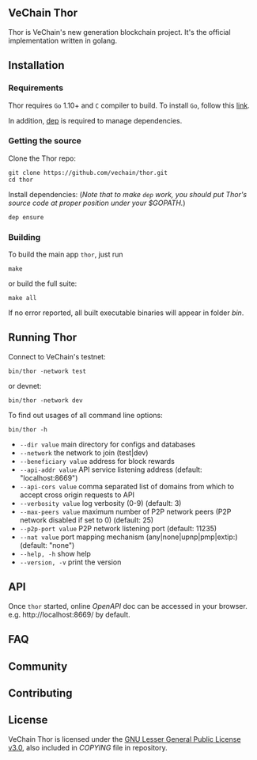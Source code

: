 ## VeChain Thor

Thor is VeChain's new generation blockchain project.  It's the official implementation written in golang.

## Installation

### Requirements

Thor requires `Go` 1.10+ and `C` compiler to build. To install `Go`, follow this [link](https://golang.org/doc/install). 

In addition, [dep](https://github.com/golang/dep) is required to manage dependencies. 

### Getting the source

Clone the Thor repo:

```
git clone https://github.com/vechain/thor.git
cd thor
```

Install dependencies:
(*Note that to make `dep` work, you should put Thor's source code at proper position under your $GOPATH.*)

```
dep ensure
```

### Building

To build the main app `thor`, just run

```
make
```

or build the full suite:

```
make all
```

If no error reported, all built executable binaries will appear in folder *bin*.

## Running Thor

Connect to VeChain's testnet:

```
bin/thor -network test
```

or devnet:

```
bin/thor -network dev
```

To find out usages of all command line options:

```
bin/thor -h
```

- `--dir value`          main directory for configs and databases
- `--network`            the network to join (test|dev) 
- `--beneficiary value`  address for block rewards
- `--api-addr value`     API service listening address (default: "localhost:8669")
- `--api-cors value`     comma separated list of domains from which to accept cross origin requests to API
- `--verbosity value`    log verbosity (0-9) (default: 3)
- `--max-peers value`    maximum number of P2P network peers (P2P network disabled if set to 0) (default: 25)
- `--p2p-port value`     P2P network listening port (default: 11235)
- `--nat value`          port mapping mechanism (any|none|upnp|pmp|extip:<IP>) (default: "none")
- `--help, -h`           show help
- `--version, -v`        print the version

## API

Once `thor` started, online *OpenAPI* doc can be accessed in your browser. e.g. http://localhost:8669/ by default.


## FAQ

## Community

## Contributing

## License

VeChain Thor is licensed under the
[GNU Lesser General Public License v3.0](https://www.gnu.org/licenses/lgpl-3.0.html), also included
in *COPYING* file in repository.
